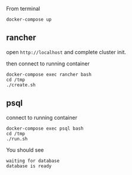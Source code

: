 From terminal
```
docker-compose up
```

## rancher

open `http://localhost` and complete cluster init.

then connect to running container
```
docker-compose exec rancher bash
cd /tmp
./create.sh
```

## psql

connect to running container
```
docker-compose exec psql bash
cd /tmp
./run.sh
```

You should see
```
waiting for database
database is ready
```